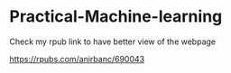 # Practical-Machine-learning

Check my rpub link to have better view of the webpage

https://rpubs.com/anirbanc/690043
